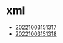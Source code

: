 # xml
- [20221003151317](/zet/20221003151317/README.md)
- [20221003151318](/zet/20221003151318/README.md)

